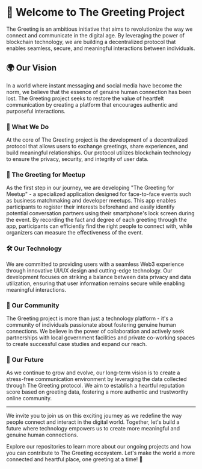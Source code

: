 # 🙌 Welcome to The Greeting Project
The Greeting is an ambitious initiative that aims to revolutionize the way we connect and communicate in the digital age. By leveraging the power of blockchain technology, we are building a decentralized protocol that enables seamless, secure, and meaningful interactions between individuals.

## 🌍 Our Vision
In a world where instant messaging and social media have become the norm, we believe that the essence of genuine human connection has been lost. The Greeting project seeks to restore the value of heartfelt communication by creating a platform that encourages authentic and purposeful interactions.

### 🚀 What We Do
At the core of The Greeting project is the development of a decentralized protocol that allows users to exchange greetings, share experiences, and build meaningful relationships. Our protocol utilizes blockchain technology to ensure the privacy, security, and integrity of user data.

### 🤝 The Greeting for Meetup
As the first step in our journey, we are developing "The Greeting for Meetup" - a specialized application designed for face-to-face events such as business matchmaking and developer meetups. This app enables participants to register their interests beforehand and easily identify potential conversation partners using their smartphone's lock screen during the event. By recording the fact and degree of each greeting through the app, participants can efficiently find the right people to connect with, while organizers can measure the effectiveness of the event.

### 🛠️ Our Technology
We are committed to providing users with a seamless Web3 experience through innovative UI/UX design and cutting-edge technology. Our development focuses on striking a balance between data privacy and data utilization, ensuring that user information remains secure while enabling meaningful interactions.

### 🌱 Our Community
The Greeting project is more than just a technology platform - it's a community of individuals passionate about fostering genuine human connections. We believe in the power of collaboration and actively seek partnerships with local government facilities and private co-working spaces to create successful case studies and expand our reach.

### 🔮 Our Future
As we continue to grow and evolve, our long-term vision is to create a stress-free communication environment by leveraging the data collected through The Greeting protocol. We aim to establish a heartful reputation score based on greeting data, fostering a more authentic and trustworthy online community.

---

We invite you to join us on this exciting journey as we redefine the way people connect and interact in the digital world. Together, let's build a future where technology empowers us to create more meaningful and genuine human connections.

Explore our repositories to learn more about our ongoing projects and how you can contribute to The Greeting ecosystem. Let's make the world a more connected and heartful place, one greeting at a time! 🌈